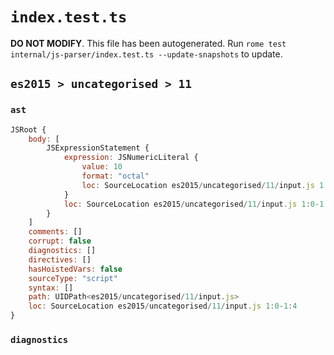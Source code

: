 # `index.test.ts`

**DO NOT MODIFY**. This file has been autogenerated. Run `rome test internal/js-parser/index.test.ts --update-snapshots` to update.

## `es2015 > uncategorised > 11`

### `ast`

```javascript
JSRoot {
	body: [
		JSExpressionStatement {
			expression: JSNumericLiteral {
				value: 10
				format: "octal"
				loc: SourceLocation es2015/uncategorised/11/input.js 1:0-1:4
			}
			loc: SourceLocation es2015/uncategorised/11/input.js 1:0-1:4
		}
	]
	comments: []
	corrupt: false
	diagnostics: []
	directives: []
	hasHoistedVars: false
	sourceType: "script"
	syntax: []
	path: UIDPath<es2015/uncategorised/11/input.js>
	loc: SourceLocation es2015/uncategorised/11/input.js 1:0-1:4
}
```

### `diagnostics`

```

```
